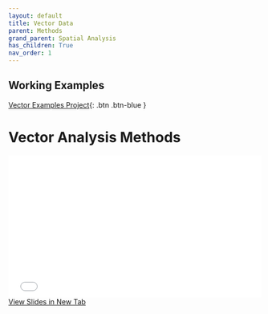 ```yaml
---
layout: default
title: Vector Data
parent: Methods
grand_parent: Spatial Analysis
has_children: True
nav_order: 1
---
```



## Working Examples


[Vector Examples Project](https://github.com/GEOS270/Module5/blob/main/data/Vector_Overlay_Exapmles.zip){: .btn .btn-blue }


# Vector Analysis Methods

<div style="overflow: hidden;
  padding-top: 56.25%;
  position: relative">
  <iframe src="content/VectorAnalysis.html" title="Processes" scrolling="no" frameborder="0"
    style="border: 0;
   height: 100%;
   left: 0;
   position: absolute;
   top: 0;
   width: 100%;">
   <p>Your browser does not support iframes.</p>
 </iframe>
</div>
<a href="content/VectorAnalysis.html" target="_blank">View Slides in New Tab</a>

